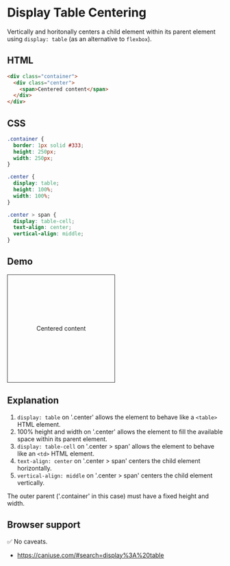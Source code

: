# Display Table Centering

Vertically and horitonally centers a child element within its parent element using `display: table` (as an alternative to `flexbox`).

## HTML

```html
<div class="container">
  <div class="center">
    <span>Centered content</span>
  </div>
</div>
```

## CSS

```css
.container {
  border: 1px solid #333;
  height: 250px;
  width: 250px;
}

.center {
  display: table;
  height: 100%;
  width: 100%;
}

.center > span {
  display: table-cell;
  text-align: center;
  vertical-align: middle;
}
```

## Demo
<div class="snippet-demo">
  <div class="snippet-demo__container">
    <div class="snippet-demo__center">
      <span>Centered content</span>
    </div>
  </div>
</div>

<style>
.snippet-demo__container {
  border: 1px solid #333;
  height: 250px;
  width: 250px;
}
.snippet-demo__center {
  display: table;
  height: 100%;
  width: 100%;
}
.snippet-demo__center > span {
  display: table-cell;
  text-align: center;
  vertical-align: middle;
}
</style>

## Explanation

1. `display: table` on '.center' allows the element to behave like a `<table>` HTML element.
2. 100% height and width on '.center' allows the element to fill the available space within its parent element.
3. `display: table-cell` on '.center > span' allows the element to behave like an `<td>` HTML element.
2. `text-align: center` on '.center > span' centers the child element horizontally.
2. `vertical-align: middle` on '.center > span' centers the child element vertically.

The outer parent ('.container' in this case) must have a fixed height and width.

## Browser support

<span class="snippet__support-note">✅ No caveats.</span>

* https://caniuse.com/#search=display%3A%20table

<!-- tags: layout -->
